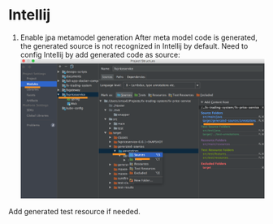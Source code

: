 # Intellij

1. Enable jpa metamodel generation
After meta model code is generated, the generated source is not recognized in Intellij by default.
Need to config Intellij by add generated code as source:
 ![alt text](images/setup-IDE/setup-intellij-p1.png "setup Intellij")
 
 Add generated test resource if needed.